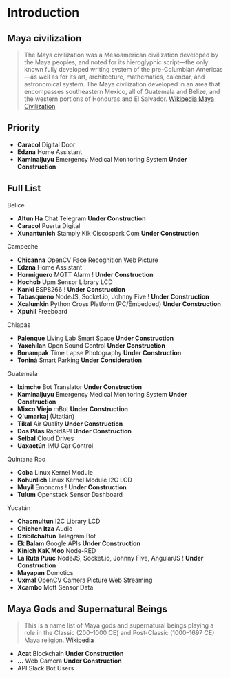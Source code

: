 # Introduction

## Maya civilization

> The Maya civilization was a Mesoamerican civilization developed by the Maya peoples, and noted for its hieroglyphic script—the only known fully developed writing system of the pre-Columbian Americas—as well as for its art, architecture, mathematics, calendar, and astronomical system. The Maya civilization developed in an area that encompasses southeastern Mexico, all of Guatemala and Belize, and the western portions of Honduras and El Salvador. [Wikipedia Maya Civilization](https://en.wikipedia.org/wiki/Maya_civilization)

## Priority

* __Caracol__ Digital Door
* __Edzna__ Home Assistant
* __Kaminaljuyu__ Emergency Medical Monitoring System **Under Construction**

## Full List

Belice

* **Altun Ha** Chat Telegram **Under Construction**
* **Caracol** Puerta Digital
* **Xunantunich** Stamply Kik Ciscospark Com **Under Construction**

Campeche

* **Chicanna** OpenCV Face Recognition Web Picture
* **Edzna** Home Assistant
* **Hormiguero** MQTT Alarm ! **Under Construction**
* **Hochob** Upm Sensor Library LCD
* **Kanki** ESP8266 ! **Under Construction**
* **Tabasqueno** NodeJS, Socket.io, Johnny Five ! **Under Construction**
* **Xcalumkin** Python Cross Platform \(PC/Embedded\) **Under Construction**
* **Xpuhil** Freeboard

Chiapas

* **Palenque** Living Lab Smart Space **Under Construction**
* **Yaxchilan** Open Sound Control **Under Construction**
* **Bonampak** Time Lapse Photography **Under Construction**
* **Toniná** Smart Parking **Under Consideration**

Guatemala

* **Iximche** Bot Translator **Under Construction**
* **Kaminaljuyu** Emergency Medical Monitoring System **Under Construction**
* **Mixco Viejo** mBot **Under Construction**
* **Q'umarkaj** \(Utatlán\) 
* **Tikal** Air Quality **Under Construction**
* **Dos Pilas** RapidAPI **Under Construction**
* **Seibal** Cloud Drives
* **Uaxactún** IMU Car Control

Quintana Roo

* **Coba** Linux Kernel Module
* **Kohunlich** Linux Kernel Module I2C LCD
* **Muyil** Emoncms ! **Under Construction**
* **Tulum** Openstack Sensor Dashboard

Yucatán

* **Chacmultun** I2C Library LCD
* **Chichen Itza** Audio
* **Dzibilchaltun** Telegram Bot
* **Ek Balam** Google APIs **Under Construction**
* **Kinich KaK Moo** Node-RED
* **La Ruta Puuc** NodeJS, Socket.io, Johnny Five, AngularJS  ! **Under Construction**
* **Mayapan** Domotics
* **Uxmal** OpenCV Camera Picture Web Streaming
* **Xcambo** Mqtt Sensor Data

## Maya Gods and Supernatural Beings

> This is a name list of Maya gods and supernatural beings playing a role in the Classic \(200–1000 CE\) and Post-Classic \(1000–1697 CE\) Maya religion. [Wikipedia](https://en.wikipedia.org/wiki/List_of_Maya_gods_and_supernatural_beings)

* **Acat** Blockchain **Under Construction**
* **...** Web Camera **Under Construction**
* API Slack Bot Users
